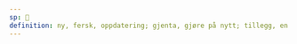 ```yaml
---
sp: 󱥝
definition: ny, fersk, oppdatering; gjenta, gjøre på nytt; tillegg, en annen, ekstra
---
```

<!-- sin is about things that are new in some way. when you see something for the first time, it's sin. when you create something, it's sin. when you repeat an action, you're renewing your action, "mi moku sin" - "i eat again".

things that are additional in some way are also sin. they are new to something. an old word you're unfamiliar with or that is non-standard could be described as *sin*, because it is new to you, or to what is considered standard.

if i am making food and i add something that i wouldn't normally, that's sin. a fancy restaurant chef probably doesn't feel that any of the fancy garnish he adds is sin, but to me it's still sin because it's not how i might normally eat that food. -->